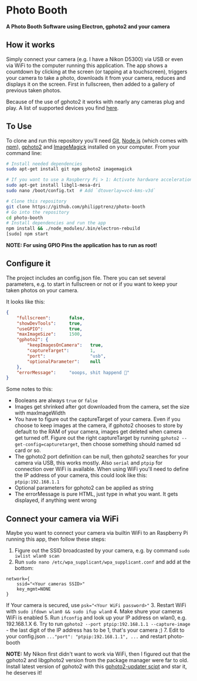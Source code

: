# Photo Booth

**A Photo Booth Software using Electron, gphoto2 and your camera**

## How it works

Simply connect your camera (e.g. I have a Nikon D5300) via USB or even via WiFi to the computer running this application. The app shows a countdown by clicking at the screen (or tapping at a touchscreen), triggers your camera to take a photo, downloads it from your camera, reduces and displays it on the screen. First in fullscreen, then added to a gallery of previous taken photos.

Because of the use of gphoto2 it works with nearly any cameras plug and play. A list of supported devices you find [here](http://gphoto.org/proj/libgphoto2/support.php).

## To Use

To clone and run this repository you'll need [Git](https://git-scm.com), [Node.js](https://nodejs.org/en/download/) (which comes with [npm](http://npmjs.com)), [gphoto2](http://gphoto.sourceforge.net/) and [ImageMagick](https://www.imagemagick.org/) installed on your computer. From your command line:

```bash
# Install needed dependencies
sudo apt-get install git npm gphoto2 imagemagick

# If you want to use a Raspberry Pi > 1: Activate hardware acceleration
sudo apt-get install libgl1-mesa-dri
sudo nano /boot/config.txt 	# Add `dtoverlay=vc4-kms-v3d`

# Clone this repository
git clone https://github.com/philipptrenz/photo-booth
# Go into the repository
cd photo-booth
# Install dependencies and run the app
npm install && ./node_modules/.bin/electron-rebuild
[sudo] npm start
```
**NOTE: For using GPIO Pins the application has to run as root!**

## Configure it

The project includes an config.json file. There you can set several parameters, e.g. to start in fullscreen or not or if you want to keep your taken photos on your camera.

It looks like this:

```json
{
	"fullscreen": 		false,
	"showDevTools": 	true,
	"useGPIO": 			true,
	"maxImageSize": 	1500,
	"gphoto2": {
		"keepImagesOnCamera": 	true,
		"captureTarget": 		1,
		"port":					"usb",
		"optionalParameter": 	null
	},
	"errorMessage": 	"ooops, shit happend 💩"
}
```
Some notes to this:

* Booleans are always `true` or `false`
* Images get shrinked after got downloaded from the camera, set the size with maxImageWidth
* You have to figure out the captureTarget of your camera. Even if you choose to keep images at the camera, if gphoto2 chooses to store by default to the RAM of your camera, images get deleted when camera get turned off. Figure out the right captureTarget by running `gphoto2 --get-config=capturetarget`, then choose something should named sd card or so.
* The gphoto2 port definition can be null, then gphoto2 searches for your camera via USB, this works mostly. Also `serial` and `ptpip` for connection over WiFi is available. When using WiFi you'll need to define the IP address of your camera, this could look like this: `ptpip:192.168.1.1`
* Optional parameters for gphoto2 can be applied as string
* The errorMessage is pure HTML, just type in what you want. It gets displayed, if anything went wrong

## Connect your camera via WiFi

Maybe you want to connect your camera via builtin WiFi to an Raspberry Pi running this app, then follow these steps:

1. Figure out the SSID broadcasted by your camera, e.g. by command `sudo iwlist wlan0 scan`
2. Run `sudo nano /etc/wpa_supplicant/wpa_supplicant.conf` and add at the bottom:
```
network={
    ssid="<Your cameras SSID>"
    key_mgmt=NONE
}
```
If Your camera is secured, use `psk="<Your WiFi password>"`
3. Restart WiFi with `sudo ifdown wlan0 && sudo ifup wlan0`
4. Make shure your cameras WiFi is enabled
5. Run `ifconfig` and look up your IP address on wlan0, e.g. 192.168.1.X
6. Try to run `gphoto2 --port ptpip:192.168.1.1 --capture-image` - the last digit of the IP address has to be 1, that's your camera ;)
7. Edit to your config.json `..."port": "ptpip:192.168.1.1", ...` and restart photo-booth

**NOTE:** My Nikon first didn't want to work via WiFi, then I figured out that the  gphoto2 and libgphoto2 version from the package manager were far to old. Install latest version of gphoto2 with this [gphoto2-updater scipt](https://github.com/gonzalo/gphoto2-updater) and star it, he deserves it!